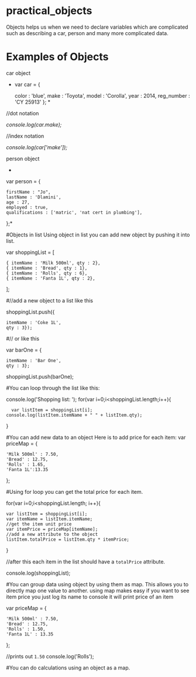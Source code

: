 # practical_objects
Objects helps us when we need to declare variables which are complicated such as describing a car, person and many more complicated data.

# Examples of Objects

car object

* var car = {

    color : 'blue',
    make : 'Toyota',
    model : 'Corolla',
    year : 2014,
    reg_number : 'CY 25913'
    }; *

//dot notation

*console.log(car.make);*

//index notation

*console.log(car['make']);*

person object

*
var person = {

    firstName : "Jo",
    lastName : 'Dlamini',
    age : 27,
    employed : true,
    qualifications : ['matric', 'nat cert in plumbing'],
};*

#Objects in list
Using object in list you can add new object by pushing it into list.

var shoppingList = [

    { itemName : 'Milk 500ml', qty : 2},
    { itemName : 'Bread', qty : 1},
    { itemName : 'Rolls', qty : 6},
    { itemName : 'Fanta 1L', qty : 2},
];

#//add a new object to a list like this

shoppingList.push({

    itemName : 'Coke 1L',
    qty : 3});

#// or like this

var barOne = {

    itemName : 'Bar One',
    qty : 3};
shoppingList.push(barOne);

#You can loop through the list like this:

console.log('Shopping list: ');
for(var i=0;i<shoppingList.length;i++){

      var listItem = shoppingList[i];
    console.log(listItem.itemName + " " + listItem.qty);
}

#You can add new data to an object
Here is to add price for each item:
var priceMap = {

    'Milk 500ml' : 7.50,
    'Bread' : 12.75,
    'Rolls' : 1.65,
    'Fanta 1L':13.35
};

#Using for loop you can get the total price for each item.

for(var i=0;i<shoppingList.length; i++){

    var listItem = shoppingList[i];
    var itemName = listItem.itemName;
    //get the item unit price
    var itemPrice = priceMap[itemName];
    //add a new attribute to the object
    listItem.totalPrice = listItem.qty * itemPrice;
}

//after this each item in the list should have a `totalPrice` attribute.

console.log(shoppingList);

#You can group data using object by using them as map.
This allows you to directly map one value to another. using map makes easy if you want to see item price you just log its name to console it will print price of an item

var priceMap = {

    'Milk 500ml' : 7.50,
    'Bread' : 12.75,
    'Rolls' : 1.50,
    'Fanta 1L' : 13.35
};

//prints out `1.50`
console.log('Rolls');

#You can do calculations using an object as a map.
